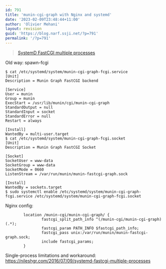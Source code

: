 ```yaml
---
id: 791
title: 'munin-cgi-graph with Nginx and systemd'
date: '2023-02-09T23:48:44+11:00'
author: 'Olivier Mehani'
layout: revision
guid: 'https://blog.narf.ssji.net/?p=791'
permalink: '/?p=791'
---
```


> [SystemD FastCGI multiple processes](https://nileshgr.com/2016/07/09/systemd-fastcgi-multiple-processes/)

<iframe class="wp-embedded-content" data-secret="uXqbs7XXEb" frameborder="0" height="338" loading="lazy" marginheight="0" marginwidth="0" sandbox="allow-scripts" scrolling="no" security="restricted" src="https://nileshgr.com/2016/07/09/systemd-fastcgi-multiple-processes/embed/#?secret=wlfzNcEXL0#?secret=uXqbs7XXEb" style="position: absolute; visibility: hidden;" title="“SystemD FastCGI multiple processes” — NileshGR" width="600"></iframe>

Old way: spawn-fcgi

```
$ cat /etc/systemd/system/munin-cgi-graph-fcgi.service
[Unit]
Description = Munin Graph FastCGI backend

[Service]
User = munin
Group = munin
ExecStart = /usr/lib/munin/cgi/munin-cgi-graph
StandardOutput = null
StandardInput = socket
StandardError = null
Restart = always

[Install]
WantedBy = multi-user.target
$ cat /etc/systemd/system/munin-cgi-graph-fcgi.socket
[Unit]
Description = Munin Graph FastCGI Socket

[Socket]
SocketUser = www-data
SocketGroup = www-data
SocketMode = 0660
ListenStream = /var/run/munin/munin-fastcgi-graph.sock

[Install]
WantedBy = sockets.target
$ sudo systemctl enable /etc/systemd/system/munin-cgi-graph-fcgi.service /etc/systemd/system/munin-cgi-graph-fcgi.socket
```

Nginx config:

```
        location /munin-cgi/munin-cgi-graph/ {
                fastcgi_split_path_info ^(/munin-cgi/munin-cgi-graph)(.*);
                fastcgi_param PATH_INFO $fastcgi_path_info;
                fastcgi_pass unix:/var/run/munin/munin-fastcgi-graph.sock;
                include fastcgi_params;
        }
```

Single-process limitations and workaround: https://nileshgr.com/2016/07/09/systemd-fastcgi-multiple-processes